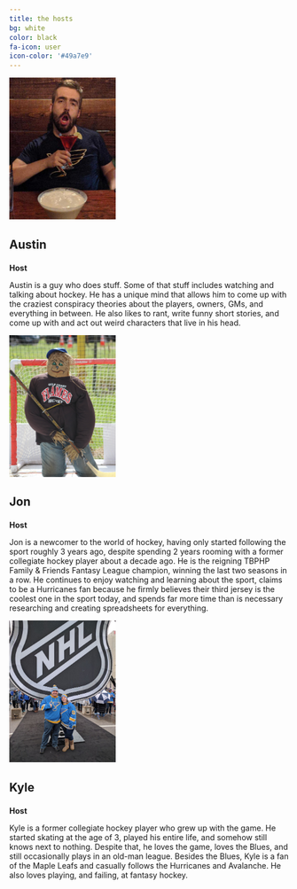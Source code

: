 ```yaml
---
title: the hosts
bg: white
color: black
fa-icon: user
icon-color: '#49a7e9'
---
```


<style>  
  .host-name {
    font-weight: bold;
    font-size: 150%;
  }
  
  .host-title {
    font-weight: bold;
  }
</style>

<div class="container shadow min-vh-100 py-2">
    <div class="row">
        <div class="col-md-4">
            <div class="text-center"><img src="/img/austin.jpg" width="192" alt="Austin's Picture"></div>
            <h3 class="host-name text-center">Austin</h3>
            <p class="host-title text-center">Host</p>
            <p class="text-left">
                Austin is a guy who does stuff. Some of that stuff includes watching and talking about hockey. He has a unique mind that allows him to come up with the craziest conspiracy theories about the players, owners, GMs, and everything in between. He also likes to rant, write funny short stories, and come up with and act out weird characters that live in his head.
            </p>
        </div>
        <div class="col-md-4">
            <div class="text-center"><img src="/img/jon.png" width="192" alt="Jon's picture"></div>
            <h3 class="host-name text-center">Jon</h3>
            <p class="host-title text-center">Host</p>
            <p>
                Jon is a newcomer to the world of hockey, having only started following the sport roughly 3 years ago, despite spending 2 years rooming with a former collegiate hockey player about a decade ago. He is the reigning TBPHP Family & Friends Fantasy League champion, winning the last two seasons in a row. He continues to enjoy watching and learning about the sport, claims to be a Hurricanes fan because he firmly believes their third jersey is the coolest one in the sport today, and spends far more time than is necessary researching and creating spreadsheets for everything.
            </p>
        </div>
        <div class="col-md-4">
            <div class="text-center"><img src="/img/kyle.jpg" width="192" alt="Kyle's Picture"></div>
            <h3 class="host-name text-center">Kyle</h3>
            <p class="host-title text-center">Host</p>
            <p>
                Kyle is a former collegiate hockey player who grew up with the game. He started skating at the age of 3, played his entire life, and somehow still knows next to nothing. Despite that, he loves the game, loves the Blues, and still occasionally plays in an old-man league. Besides the Blues, Kyle is a fan of the Maple Leafs and casually follows the Hurricanes and Avalanche. He also loves playing, and failing, at fantasy hockey.
            </p>
        </div>
    </div>
</div>
